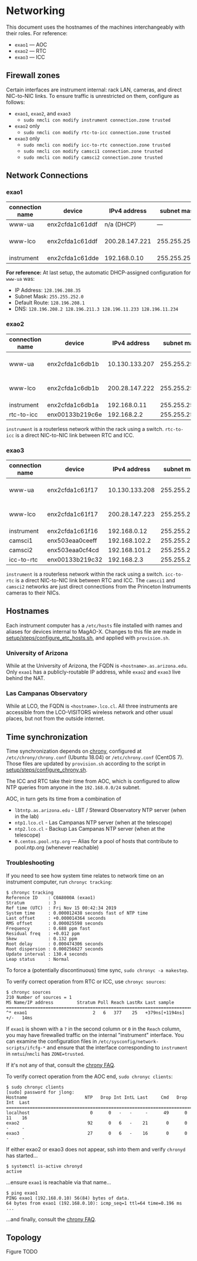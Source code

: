 # Networking

This document uses the hostnames of the machines interchangeably with their roles. For reference:

  - `exao1` — AOC
  - `exao2` — RTC
  - `exao3` — ICC

## Firewall zones

Certain interfaces are instrument internal: rack LAN, cameras, and direct NIC-to-NIC links. To ensure traffic is unrestricted on them, configure as follows:

  * `exao1`, `exao2`, and `exao3`
    * `sudo nmcli con modify instrument connection.zone trusted`
  * `exao2` only
    * `sudo nmcli con modify rtc-to-icc connection.zone trusted`
  * `exao3` only
    * `sudo nmcli con modify icc-to-rtc connection.zone trusted`
    * `sudo nmcli con modify camsci1 connection.zone trusted`
    * `sudo nmcli con modify camsci2 connection.zone trusted`

## Network Connections

### exao1

| connection name | device | IPv4 address | subnet mask | default route / gateway | DNS servers | search domains |
| --- | --- | --- | --- | --- | --- | --- |
| www-ua | enx2cfda1c61ddf | n/a (DHCP) | — | — | — | — |
| www-lco | enx2cfda1c61ddf | 200.28.147.221 | 255.255.255.0 | 200.28.147.1 | 200.28.147.4 200.28.147.2 139.229.97.26 | lco.cl |
| instrument | enx2cfda1c61dde | 192.168.0.10 | 255.255.255.0 | 192.168.0.1 | -- | -- |


**For reference:** At last setup, the automatic DHCP-assigned configuration for `www-ua` was:

  - IP Address: `128.196.208.35`
  - Subnet Mask: `255.255.252.0`
  - Default Route: `128.196.208.1`
  - DNS: `128.196.208.2 128.196.211.3 128.196.11.233 128.196.11.234`

### exao2

| connection name | device | IPv4 address | subnet mask | default route / gateway | DNS servers | search domains |
| --- | --- | --- | --- | --- | --- | --- |
| www-ua | enx2cfda1c6db1b | 10.130.133.207 | 255.255.254.0 | 10.130.132.1 | 128.196.208.2 128.196.209.2 128.196.11.233 | as.arizona.edu |
| www-lco | enx2cfda1c6db1b | 200.28.147.222 | 255.255.255.0 | 200.28.147.1 | 200.28.147.4 200.28.147.2 139.229.97.26 | lco.cl |
| instrument | enx2cfda1c6db1a | 192.168.0.11 | 255.255.255.0 | 192.168.0.1 | -- | -- |
| rtc-to-icc | enx00133b219c6e | 192.168.2.2 | 255.255.255.0 | -- | -- | -- |

`instrument` is a routerless network within the rack using a switch. `rtc-to-icc` is a direct NIC-to-NIC link between RTC and ICC.

### exao3

| connection name | device | IPv4 address | subnet mask | default route / gateway | DNS servers | search domains |
| --- | --- | --- | --- | --- | --- | --- |
| www-ua | enx2cfda1c61f17 | 10.130.133.208 | 255.255.254.0 | 10.130.132.1 | 128.196.208.2 128.196.209.2 128.196.11.233 | as.arizona.edu |
| www-lco | enx2cfda1c61f17 | 200.28.147.223 | 255.255.255.0 | 200.28.147.1 | 200.28.147.4 200.28.147.2 139.229.97.26 | lco.cl |
| instrument | enx2cfda1c61f16 | 192.168.0.12 | 255.255.255.0 | 192.168.0.1 | -- | -- |
| camsci1 | enx503eaa0ceeff | 192.168.102.2 | 255.255.255.0 | 192.168.102.1 | -- | -- |
| camsci2 | enx503eaa0cf4cd | 192.168.101.2 | 255.255.255.0 | 192.168.101.1 | -- | -- |
| icc-to-rtc | enx00133b219c32 | 192.168.2.3 | 255.255.255.0 | -- | -- | -- |

`instrument` is a routerless network within the rack using a switch. `icc-to-rtc` is a direct NIC-to-NIC link between RTC and ICC. The `camsci1` and `camsci2` networks are just direct connections from the Princeton Instruments cameras to their NICs.

## Hostnames

Each instrument computer has a `/etc/hosts` file installed with names and aliases for devices internal to MagAO-X. Changes to this file are made in [setup/steps/configure_etc_hosts.sh](https://github.com/magao-x/MagAOX/blob/master/setup/steps/configure_etc_hosts.sh), and applied with `provision.sh`.

### University of Arizona

While at the University of Arizona, the FQDN is `<hostname>.as.arizona.edu`. Only `exao1` has a publicly-routable IP address, while `exao2` and `exao3` live behind the NAT.

### Las Campanas Observatory

While at LCO, the FQDN is `<hostname>.lco.cl`. All three instruments are accessible from the LCO-VISITORS wireless network and other usual places, but not from the outside internet.

## Time synchronization

Time synchronization depends on [chrony](https://chrony.tuxfamily.org/index.html), configured at `/etc/chrony/chrony.conf` (Ubuntu 18.04) or `/etc/chrony.conf` (CentOS 7). Those files are updated by `provision.sh` according to the script in [setup/steps/configure_chrony.sh](https://github.com/magao-x/MagAOX/blob/master/setup/steps/configure_chrony.sh).

The ICC and RTC take their time from AOC, which is configured to allow NTP queries from anyone in the `192.168.0.0/24` subnet.

AOC, in turn gets its time from a combination of

  - `lbtntp.as.arizona.edu` - LBT / Steward Observatory NTP server (when in the lab)
  - `ntp1.lco.cl` - Las Campanas NTP server (when at the telescope)
  - `ntp2.lco.cl` - Backup Las Campanas NTP server (when at the telescope)
  - `0.centos.pool.ntp.org` — Alias for a pool of hosts that contribute to pool.ntp.org (whenever reachable)

### Troubleshooting

If you need to see how system time relates to network time on an instrument computer, run `chronyc tracking`:

```
$ chronyc tracking
Reference ID    : C0A8000A (exao1)
Stratum         : 3
Ref time (UTC)  : Fri Nov 15 00:42:34 2019
System time     : 0.000012438 seconds fast of NTP time
Last offset     : +0.000014364 seconds
RMS offset      : 0.000025598 seconds
Frequency       : 0.688 ppm fast
Residual freq   : +0.012 ppm
Skew            : 0.132 ppm
Root delay      : 0.000474306 seconds
Root dispersion : 0.000256627 seconds
Update interval : 130.4 seconds
Leap status     : Normal
```

To force a (potentially discontinuous) time sync, `sudo chronyc -a makestep`.

To verify correct operation from RTC or ICC, use `chronyc sources`:

```
$ chronyc sources
210 Number of sources = 1
MS Name/IP address         Stratum Poll Reach LastRx Last sample
===============================================================================
^* exao1                         2   6   377    25   +379ns[+1194ns] +/-   14ms
```

If `exao1` is shown with a `?` in the second column or `0` in the `Reach` column, you may have firewalled traffic on the internal "instrument" interface. You can examine the configuration files in `/etc/sysconfig/network-scripts/ifcfg-*` and ensure that the interface corresponding to `instrument` in `nmtui`/`nmcli` has `ZONE=trusted`.

If it's not any of that, consult the [chrony FAQ](https://chrony.tuxfamily.org/faq.html).

To verify correct operation from the AOC end, `sudo chronyc clients`:

```
$ sudo chronyc clients
[sudo] password for jlong:
Hostname                      NTP   Drop Int IntL Last     Cmd   Drop Int  Last
===============================================================================
localhost                       0      0   -   -     -      49      0  11    16
exao2                          92      0   6   -    21       0      0   -     -
exao3                          27      0   6   -    16       0      0   -     -
```

If either exao2 or exao3 does not appear, ssh into them and verify `chronyd` has started...

```
$ systemctl is-active chronyd
active
```

...ensure `exao1` is reachable via that name...

```
$ ping exao1
PING exao1 (192.168.0.10) 56(84) bytes of data.
64 bytes from exao1 (192.168.0.10): icmp_seq=1 ttl=64 time=0.196 ms
...
```

...and finally, consult the [chrony FAQ](https://chrony.tuxfamily.org/faq.html).

## Topology

Figure TODO
